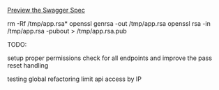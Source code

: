 [Preview the Swagger Spec](http://petstore.swagger.io/?url=https://raw.githubusercontent.com/vanderbr/choicehealth_user-service/master/swagger.yaml)

rm -Rf /tmp/app.rsa*
openssl genrsa -out /tmp/app.rsa
openssl rsa -in /tmp/app.rsa -pubout > /tmp/app.rsa.pub


TODO:

setup proper permissions check for all endpoints and improve the pass reset handling

testing
global refactoring
limit api access by IP
